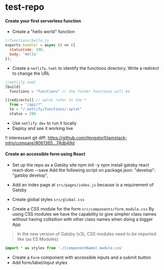# test-repo

#### Create your first serverless function
- Create a "hello world" function
```js
//functions/hello.js
exports.handler = async () => ({
  statusCode: 200,
  body: 'Hello'
});
```

- Create a `netlify.toml` to identify the functions directory. Write a redirect to change the URL
```js
//netlify.toml
[build]
  functions = "functions" // the folder functions will be

[[redirects]] // splat refer to the *
  from = "/api/*"
  to = "/.netlify/functions/:splat"
  status = 200
```

- Use `netlify dev` to run it locally
- Deploy and see it working live

!! interessant git diff: https://github.com/jlengstorf/jamstack-intro/compare/9061365...74db49d

#### Create an accessible form using React
- Set up the repo as a Gatsby site 
npm init -y
npm install gatsby react react-dom --save
Add the following script on package.json: "develop": "gatsby develop",

- Add an index page at `src/pages/index.js` because is a requirement of Gatsby
- Create global styles `src/global.css`
- Create a CSS module for the form `src/components/form.module.css`
By using CSS modules we have the capability to give simplier class names without having collisition with other class names when doing a bigger App
> In the new version of Gatsby (v3), CSS modules need to be imported like (as ES Modules):
```js
import * as styles from './[componentName].module.css'
```
- Create a `Form` component with accessible inputs and a submit button
- Add form/label/input styles